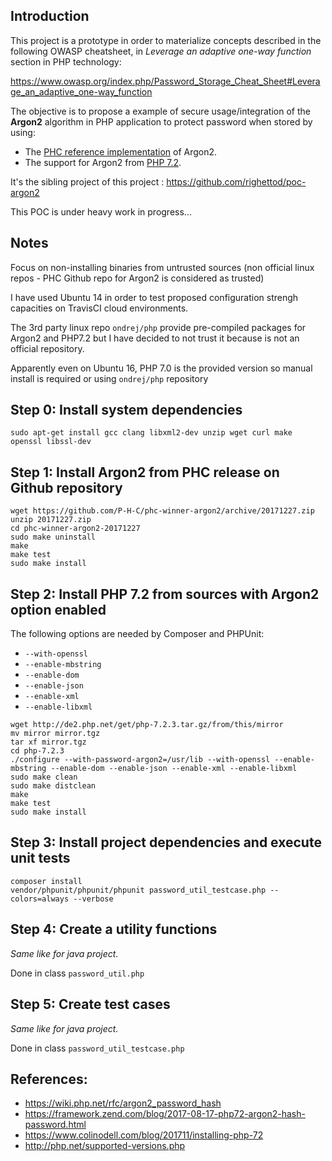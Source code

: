 ## Introduction

This project is a prototype in order to materialize concepts described in the following OWASP cheatsheet, in *Leverage an adaptive one-way function* section in PHP technology:

https://www.owasp.org/index.php/Password_Storage_Cheat_Sheet#Leverage_an_adaptive_one-way_function


The objective is to propose a example of secure usage/integration of the **Argon2** algorithm in PHP application to protect password when stored by using:
* The [PHC reference implementation](https://github.com/P-H-C/phc-winner-argon2) of Argon2.
* The support for Argon2 from [PHP 7.2](https://wiki.php.net/rfc/argon2_password_hash).

It's the sibling project of this project : https://github.com/righettod/poc-argon2

This POC is under heavy work in progress...


## Notes

Focus on non-installing binaries from untrusted sources (non official linux repos - PHC Github repo for Argon2 is considered as trusted)

I have used Ubuntu 14 in order to test proposed configuration strengh capacities on TravisCI cloud environments.

The 3rd party linux repo `ondrej/php` provide pre-compiled packages for Argon2 and PHP7.2 but I have decided to not trust it because is not an official repository.

Apparently even on Ubuntu 16, PHP 7.0 is the provided version so manual install is required or using `ondrej/php` repository


## Step 0: Install system dependencies

```
sudo apt-get install gcc clang libxml2-dev unzip wget curl make openssl libssl-dev
```


## Step 1: Install Argon2 from PHC release on Github repository

```
wget https://github.com/P-H-C/phc-winner-argon2/archive/20171227.zip
unzip 20171227.zip
cd phc-winner-argon2-20171227
sudo make uninstall
make
make test
sudo make install
```


## Step 2: Install PHP 7.2 from sources with Argon2 option enabled

The following options are needed by Composer and PHPUnit:
* `--with-openssl`
* `--enable-mbstring`
* `--enable-dom`
* `--enable-json`
* `--enable-xml`
* `--enable-libxml`

```
wget http://de2.php.net/get/php-7.2.3.tar.gz/from/this/mirror
mv mirror mirror.tgz
tar xf mirror.tgz
cd php-7.2.3
./configure --with-password-argon2=/usr/lib --with-openssl --enable-mbstring --enable-dom --enable-json --enable-xml --enable-libxml
sudo make clean
sudo make distclean
make
make test
sudo make install
```


## Step 3: Install project dependencies and execute unit tests
```
composer install
vendor/phpunit/phpunit/phpunit password_util_testcase.php --colors=always --verbose
```


## Step 4: Create a utility functions

*Same like for java project.*

Done in class `password_util.php`


## Step 5: Create test cases

*Same like for java project.*

Done in class `password_util_testcase.php`


## References:

* https://wiki.php.net/rfc/argon2_password_hash
* https://framework.zend.com/blog/2017-08-17-php72-argon2-hash-password.html
* https://www.colinodell.com/blog/201711/installing-php-72
* http://php.net/supported-versions.php
